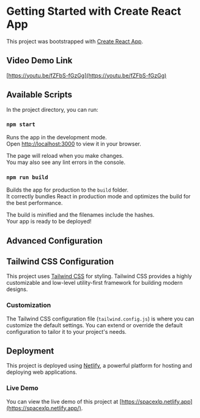 # Getting Started with Create React App

This project was bootstrapped with [Create React App](https://github.com/facebook/create-react-app).

## Video Demo Link

[https://youtu.be/fZFbS-fGzGg](https://youtu.be/fZFbS-fGzGg)

## Available Scripts

In the project directory, you can run:

### `npm start`

Runs the app in the development mode.\
Open [http://localhost:3000](http://localhost:3000) to view it in your browser.

The page will reload when you make changes.\
You may also see any lint errors in the console.

### `npm run build`

Builds the app for production to the `build` folder.\
It correctly bundles React in production mode and optimizes the build for the best performance.

The build is minified and the filenames include the hashes.\
Your app is ready to be deployed!

## Advanced Configuration

## Tailwind CSS Configuration

This project uses [Tailwind CSS](https://tailwindcss.com/) for styling. Tailwind CSS provides a highly customizable and low-level utility-first framework for building modern designs.

### Customization

The Tailwind CSS configuration file (`tailwind.config.js`) is where you can customize the default settings. You can extend or override the default configuration to tailor it to your project's needs.

## Deployment

This project is deployed using [Netlify](https://www.netlify.com/), a powerful platform for hosting and deploying web applications.

### Live Demo

You can view the live demo of this project at [https://spacexlp.netlify.app](https://spacexlp.netlify.app/).